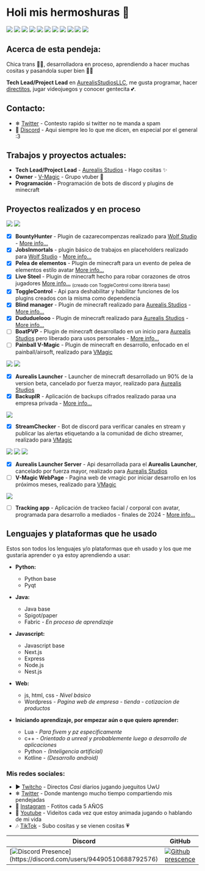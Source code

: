 # Holi mis hermoshuras 💖
[![](https://img.shields.io/badge/-python-3776AB?logo=python&logoColor=white&style=flat)](https://github.com/search?q=+language%3APython++org%3AFunkyoEnma+&type=repositories)
[![](https://img.shields.io/badge/-qt-41CD52?logo=qt&logoColor=white&style=flat)](https://github.com/search?q=+language%3APython++org%3AFunkyoEnma+&type=repositories)
[![](https://img.shields.io/badge/-Java-ED8B00?logo=openjdk&logoColor=white&style=flat)](https://github.com/search?q=+language%3AJava+++org%3AFunkyoEnma+&type=repositories)
[![](https://img.shields.io/badge/-Spigot%2FPaper-ED8B00?logo=openjdk&logoColor=white&style=flat)](https://github.com/search?q=+language%3AJava+++org%3AFunkyoEnma+&type=repositories)
[![](https://img.shields.io/badge/-Fabric-ED8B00?logo=openjdk&logoColor=white&style=flat)](https://github.com/search?q=+language%3AJava+++org%3AFunkyoEnma+&type=repositories)
[![](https://img.shields.io/badge/-JavaScript-F7DF1E?logo=javascript&logoColor=white&style=flat)](https://github.com/search?q=+language%3AJavaScript++org%3AFunkyoEnma+&type=repositories)
[![](https://img.shields.io/badge/-next.Js-000000?logo=javascript&logoColor=white&style=flat)](https://github.com/search?q=+language%3AJavaScript++org%3AFunkyoEnma+&type=repositories)
[![](https://img.shields.io/badge/-express-000000?logo=express&logoColor=white&style=flat)](https://github.com/search?q=+language%3AJavaScript++org%3AFunkyoEnma+&type=repositories)
[![](https://img.shields.io/badge/-nodeJs-339933?logo=nodedotjs&logoColor=white&style=flat)](https://github.com/search?q=+language%3AJavaScript++org%3AFunkyoEnma+&type=repositories)
[![](https://img.shields.io/badge/-nestJs-339933?logo=nestjs&logoColor=white&style=flat)](https://github.com/search?q=+language%3AJavaScript++org%3AFunkyoEnma+&type=repositories)
[![](https://img.shields.io/badge/-godot-478CBF?logo=godotengine&logoColor=white&style=flat)](https://github.com/search?q=repo%3AFunkyoEnma%2FVtuber++language%3AGDScript&type=code)

## Acerca de esta pendeja:

Chica trans 🏳️‍⚧️, desarrolladora en proceso, aprendiendo a hacer muchas cositas y pasandola super bien 💖✨

**Tech Lead/Project Lead** en [AurealisStudiosLLC](https://github.com/AurealisStudiosLLC), me gusta programar, hacer [directitos](https://www.twitch.tv/funkyoenma), jugar videojuegos y conocer gentecita 💕.

## Contacto:
* ❄ [Twitter](https://twitter.com/FunkyoEnma) - Contesto rapido si twitter no te manda a spam
* 💖 [Discord](https://discord.gg/APYemsXMCV) - Aqui siempre leo lo que me dicen, en especial por el general :3

## Trabajos y proyectos actuales:
*  **Tech Lead/Project Lead** - [Aurealis Studios](https://github.com/AurealisStudiosLLC) - Hago cositas ✨
*  **Owner** - [V-Magic](https://twitter.com/_VMagic) - Grupo vtuber 💖
*  **Programación** - Programación de bots de discord y plugins de minecraft

## Proyectos realizados y en proceso

[![](https://img.shields.io/badge/-Java-ED8B00?logo=openjdk&logoColor=white&style=flat)](https://github.com/search?q=+language%3AJava+++org%3AFunkyoEnma+&type=repositories) [![](https://img.shields.io/badge/-Spigot%2FPaper-ED8B00?logo=openjdk&logoColor=white&style=flat)](https://github.com/search?q=+language%3AJava+++org%3AFunkyoEnma+&type=repositories)
 - [x] **BountyHunter** - Plugin de cazarecompenzas realizado para [Wolf Studio](https://x.com/wolfStudioof) - [More info...](https://github.com/SunnooDev/.github/tree/main/Trabajos/WolfStudios/BountyHunter)
 - [x] **JobsInmortals** - plugin básico de trabajos en placeholders realizado para [Wolf Studio](https://x.com/wolfStudioof) - [More info...](https://github.com/SunnooDev/.github/tree/main/Trabajos/WolfStudios/JobInmortals)
 - [x] **Pelea de elementos** - Plugin de minecraft para  un evento de pelea de elementos estilo avatar [More info...](https://www.youtube.com/watch?v=FLTOChr7fZI)
 - [x] **Live Steel** - Plugin de minecraft hecho para robar corazones de otros jugadores [More info...](https://www.youtube.com/watch?v=jdZBF_T2J_E) <sub>(creado con ToggleControl como libreria base)</sub>
 - [x] **ToggleControl** - Api para deshabilitar y habilitar funciones de los plugins creados con la misma como dependencia
 - [x] **Blind manager** - Plugin de minecraft realizado para [Aurealis Studios](https://github.com/AurealisStudiosLLC) - [More info...](proyects/BlindManager.md)
 - [x] **Dududuelooo** - Plugin de minecraft realizado para [Aurealis Studios](https://github.com/AurealisStudiosLLC) - [More info...](proyects/Dududuelooo.md)
 - [ ] **BoatPVP** - Plugin de minecraft desarrollado en un inicio para [Aurealis Studios](https://github.com/AurealisStudiosLLC) pero liberado para usos personales - [More info...](proyects/BoatPvp.md)
 - [ ] **Painball V-Magic** - Plugin de minecraft en desarrollo, enfocado en el painball/airsoft, realizado para [VMagic](https://twitter.com/_VMagic_)

[![](https://img.shields.io/badge/-python-3776AB?logo=python&logoColor=white&style=flat)](https://github.com/search?q=+language%3APython++org%3AFunkyoEnma+&type=repositories)
[![](https://img.shields.io/badge/-qt-41CD52?logo=qt&logoColor=white&style=flat)](https://github.com/search?q=+language%3APython++org%3AFunkyoEnma+&type=repositories)
 - [x] **Aurealis Launcher** - Launcher de minecraft desarrollado un 90% de la version beta, cancelado por fuerza mayor, realizado para [Aurealis Studios](https://github.com/AurealisStudiosLLC)
 - [x] **BackupIR** - Aplicación de backups cifrados realizado paraa una empresa privada - [More info...](proyects/BackupIr.md)

[![](https://img.shields.io/badge/-python-3776AB?logo=python&logoColor=white&style=flat)](https://github.com/search?q=+language%3APython++org%3AFunkyoEnma+&type=repositories)
 - [x] **StreamChecker** - Bot de discord para verificar canales en stream y publicar las alertas etiquetando a la comunidad de dicho streamer, realizado para [VMagic](https://twitter.com/_VMagic_)


[![](https://img.shields.io/badge/-JavaScript-F7DF1E?logo=javascript&logoColor=white&style=flat)](https://github.com/search?q=+language%3AJavaScript++org%3AFunkyoEnma+&type=repositories)
[![](https://img.shields.io/badge/-nodeJs-339933?logo=nodedotjs&logoColor=white&style=flat)](https://github.com/search?q=+language%3AJavaScript++org%3AFunkyoEnma+&type=repositories)
[![](https://img.shields.io/badge/-next.Js-000000?logo=javascript&logoColor=white&style=flat)](https://github.com/search?q=+language%3AJavaScript++org%3AFunkyoEnma+&type=repositories)
 - [x] **Aurealis Launcher Server** - Api desarrollada para el **Aurealis Launcher**, cancelado por fuerza mayor, realizado para [Aurealis Studios](https://github.com/AurealisStudiosLLC)
 - [ ] **V-Magic WebPage** - Pagina web de vmagic por iniciar desarrollo en los próximos meses, realizado para [VMagic](https://twitter.com/_VMagic_)

[![](https://img.shields.io/badge/-godot-478CBF?logo=godotengine&logoColor=white&style=flat)](https://github.com/search?q=repo%3AFunkyoEnma%2FVtuber++language%3AGDScript&type=code)
 - [ ] **Tracking app** - Aplicación de trackeo facial / corporal con avatar, programada para desarrollo a mediados - finales de 2024 - [More info...](proyects/trackingApp.md)

## Lenguajes y plataformas que he usado
Estos son todos los lenguajes y/o plataformas que eh usado y los que me gustaria aprender o ya estoy aprendiendo a usar:

* **Python:**
  * Python base
  * Pyqt

* **Java:**
  * Java base
  * Spigot/paper
  * Fabric *- En proceso de aprendizaje*

* **Javascript:**
  * Javascript base
  * Next.js
  * Express
  * Node.js
  * Nest.js

* **Web:**
  * js, html, css *- Nivel básico*
  * Wordpress - *Pagina web de empresa - tienda - cotizacion de productos*

* **Iniciando aprendizaje, por empezar aún o que quiero aprender:**
  * Lua - *Para fivem y pz especificamente*
  * c++ - *Orientado a unreal y probablemente luego a desarrollo de aplicaciones*
  * Python - *(Inteligencia artificial)*
  * Kotline - *(Desarrollo android)*

### Mis redes sociales:
* ▶ [Twitcho](https://www.twitch.tv/funkyoenma) - Directos *Casi* diarios jugando jueguitos UwU
* ❄ [Twitter](https://twitter.com/FunkyoEnma) - Donde mantengo mucho tiempo compartiendo mis pendejadas
* 📸 [Instagram](https://www.instagram.com/enmafunkyo/) - Fotitos cada 5 AÑOS
* 🔴 [Youtube](https://www.youtube.com/channel/UCiMP1z0LtT95bNW-qpP35OA) - Videitos cada vez que estoy animada jugando o hablando de mi vida
* 🎶 [TikTok](https://www.tiktok.com/@funkyoenma) - Subo cositas y se vienen cositas 💗
  
|Discord|GitHub|
|-------|------|
|[![Discord Presence](https://lanyard-profile-readme.vercel.app/api/290581058905309184?theme=dark&bg=5c5c5c&borderRadius=10px&idleMessage=Tocando%20pasto...)](https://discord.com/users/94490510688792576)|[![Github prescence](https://github-readme-stats.vercel.app/api?username=FunkyoEnma&show_icons=true&theme=neon)](https://github.com/FunkyoEnma)
